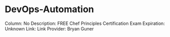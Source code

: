 # DevOps-Automation

Column: No
Description: FREE Chef Principles Certification Exam
Expiration: Unknown
Link: Link
Provider: Bryan Guner
